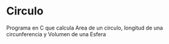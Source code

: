 # Circulo
Programa en C que calcula Area de un circulo, longitud de una circunferencia  y Volumen de una Esfera
